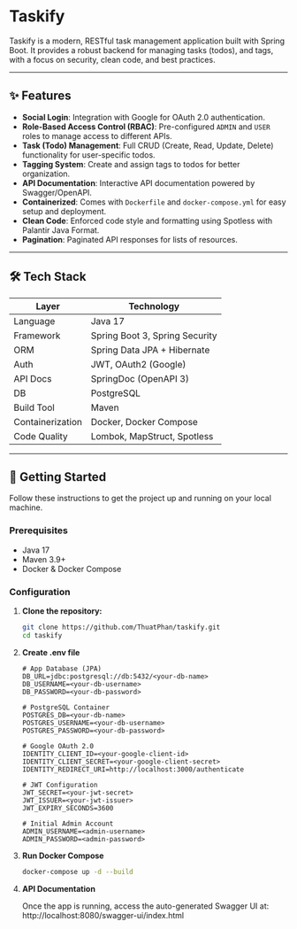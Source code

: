 # Taskify

Taskify is a modern, RESTful task management application built with Spring Boot. It provides a robust backend for managing tasks (todos), and tags, with a focus on security, clean code, and best practices.

---
## ✨ Features

- **Social Login**: Integration with Google for OAuth 2.0 authentication.
- **Role-Based Access Control (RBAC)**: Pre-configured `ADMIN` and `USER` roles to manage access to different APIs.
- **Task (Todo) Management**: Full CRUD (Create, Read, Update, Delete) functionality for user-specific todos.
- **Tagging System**: Create and assign tags to todos for better organization.
- **API Documentation**: Interactive API documentation powered by Swagger/OpenAPI.
- **Containerized**: Comes with `Dockerfile` and `docker-compose.yml` for easy setup and deployment.
- **Clean Code**: Enforced code style and formatting using Spotless with Palantir Java Format.
- **Pagination**: Paginated API responses for lists of resources.

---

## 🛠️ Tech Stack

| Layer            | Technology                          |
|------------------|--------------------------------------|
| Language         | Java 17                              |
| Framework        | Spring Boot 3, Spring Security       |
| ORM              | Spring Data JPA + Hibernate          |
| Auth             | JWT, OAuth2 (Google)                 |
| API Docs         | SpringDoc (OpenAPI 3)                |
| DB               | PostgreSQL                           |
| Build Tool       | Maven                                |
| Containerization | Docker, Docker Compose               |
| Code Quality     | Lombok, MapStruct, Spotless          |

---

## 🚀 Getting Started

Follow these instructions to get the project up and running on your local machine.


### Prerequisites

- Java 17
- Maven 3.9+
- Docker & Docker Compose

### Configuration

1.  **Clone the repository:**
    ```bash
    git clone https://github.com/ThuatPhan/taskify.git
    cd taskify
    ```
2. **Create .env file**
    ```env
    # App Database (JPA)
    DB_URL=jdbc:postgresql://db:5432/<your-db-name>
    DB_USERNAME=<your-db-username>
    DB_PASSWORD=<your-db-password>
    
    # PostgreSQL Container
    POSTGRES_DB=<your-db-name>
    POSTGRES_USERNAME=<your-db-username>
    POSTGRES_PASSWORD=<your-db-password>
    
    # Google OAuth 2.0
    IDENTITY_CLIENT_ID=<your-google-client-id>
    IDENTITY_CLIENT_SECRET=<your-google-client-secret>
    IDENTITY_REDIRECT_URI=http://localhost:3000/authenticate
    
    # JWT Configuration
    JWT_SECRET=<your-jwt-secret>
    JWT_ISSUER=<your-jwt-issuer>
    JWT_EXPIRY_SECONDS=3600
    
    # Initial Admin Account
    ADMIN_USERNAME=<admin-username>
    ADMIN_PASSWORD=<admin-password>
    ```

3. **Run Docker Compose**
    ```bash
    docker-compose up -d --build
    ```

4. **API Documentation**

   Once the app is running, access the auto-generated Swagger UI at: http://localhost:8080/swagger-ui/index.html